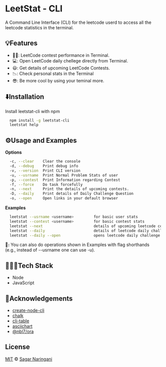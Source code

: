 
# LeetStat - CLI

A Command Line Interface (CLI) for the leetcode userd to access all the leetcode statistics in the terminal.

## 💡Features

- 💪🏻: LeetCode contest performance in Terminal. 
- 💻: Open LeetCode daily chellege directly from Terminal.
- 😃: Get details of upcoming LeetCode Contests.
- 📉: Check personal stats in the Terminal
- 😎: Be more cool by using your teminal more.


## ⬇️Installation

Install leetstat-cli with npm

```bash
  npm install -g leetstat-cli
  leetstat help
```
    
## ⚙️Usage and Examples
**Options**
```bash
  -c, --clear    Clear the console  
  -d, --debug    Print debug info
  -v, --version  Print CLI version
  -u, --usrname  Print Normal Problem Stats of user
  -p, --contest  Print Information regarding Contest
  -f, --force    Do task forcefully
  -n, --next     Print the details of upcoming contests.
  -D, --daily    Print details of Daily Challenge Question
  -o, --open     Open links in your default browser
```

**Examples**
```bash
  leetstat --usrname <username>         for basic user stats
  leetstat --contest <username>         for basic contest stats
  leetstat --next                       details of upcoming leetcode contests
  leetstat --daily                      details of leetcode daily challenge
  leetstat --daily --open               opens leetcode daily challenge
```

**📝:** You can also do operations shown in Examples with flag shorthands (e.g., instead of --usrname one can use -u). 

## 🧑🏻‍💻Tech Stack

- Node 
- JavaScript


## 🙏Acknowledgements

 - [create-node-cli](https://github.com/ahmadawais/create-node-cli)
 - [chalk](https://github.com/chalk/chalk)
 - [cli-table](https://github.com/Automattic/cli-table)
 - [asciichart](https://github.com/kroitor/asciichart)
 - [@nbl7/ora](https://github.com/nbl7/ora)


## License

[MIT](https://choosealicense.com/licenses/mit/) © [Sagar Naringani](https://www.linkedin.com/in/sagarnarsingani/)

